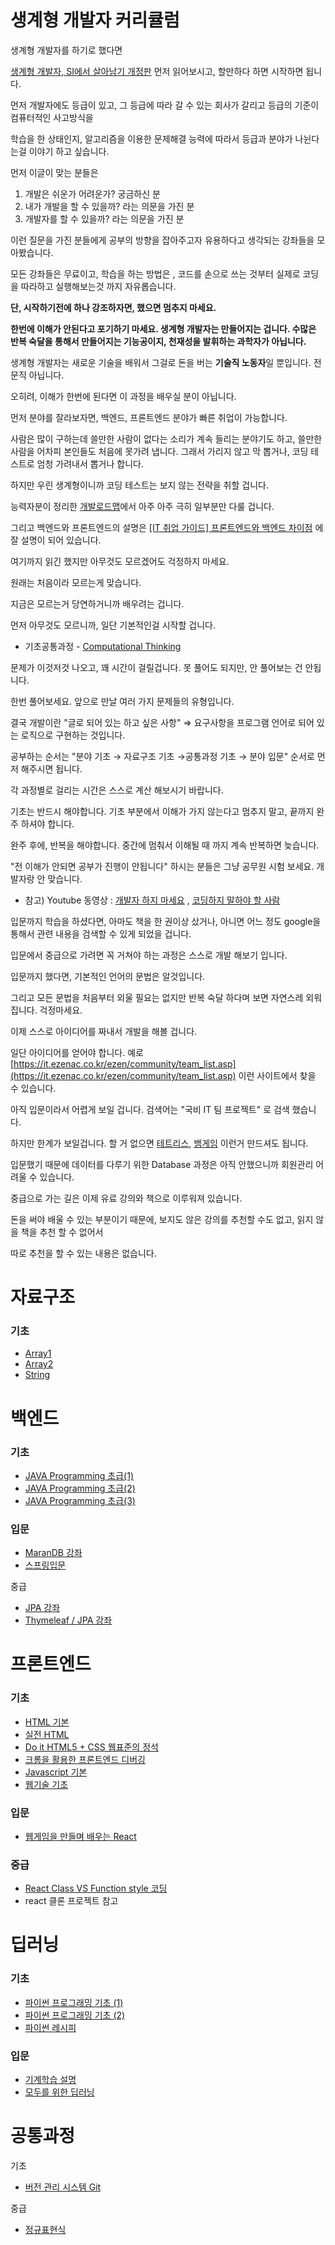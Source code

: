 # 생계형 개발자 커리큘럼

생계형 개발자를 하기로 했다면 

[생계형 개발자, SI에서 살아남기 개정판](https://wikidocs.net/book/5794) 먼저 읽어보시고, 할만하다 하면 시작하면 됩니다. 

먼저 개발자에도 등급이 있고, 그 등급에 따라 갈 수 있는 회사가 갈리고 등급의 기준이 컴퓨터적인 사고방식을 

학습을 한 상태인지, 알고리즘을 이용한 문제해결 능력에 따라서 등급과 분야가 나뉜다는걸 이야기 하고 싶습니다. 

먼저 이글이 맞는 분들은 

1. 개발은 쉬운가 어려운가? 궁금하신 분
2. 내가 개발을 할 수 있을까? 라는 의문을 가진 분
3. 개발자를 할 수 있을까? 라는 의문을 가진 분

이런 질문을 가진 분들에게 공부의 방향을 잡아주고자 유용하다고 생각되는 강좌들을 모아봤습니다. 

모든 강좌들은 무료이고, 학습을 하는 방법은 , 코드를 손으로 쓰는 것부터 실제로 코딩을 따라하고 실행해보는것 까지 자유롭습니다. 

**단, 시작하기전에 하나 강조하자면, 했으면 멈추지 마세요.** 

**한번에 이해가 안된다고 포기하기 마세요. 생계형 개발자는 만들어지는 겁니다. 수많은 반복 숙달을 통해서 만들어지는 기능공이지, 천재성을 발휘하는 과학자가 아닙니다.** 

생계형 개발자는 새로운 기술을 배워서 그걸로 돈을 버는 **기술직 노동자**일 뿐입니다. 전문직 아닙니다. 

오히려, 이해가 한번에 된다면 이 과정을 배우실 분이 아닙니다. 

먼저 분야를 잘라보자면, 백엔드, 프론트엔드 분야가 빠른 취업이 가능합니다. 

사람은 많이 구하는데 쓸만한 사람이 없다는 소리가 계속 들리는 분야기도 하고,  쓸만한 사람을 어차피 본인들도 처음에 못가려 냅니다.  그래서 가리지 않고 막 뽑거나, 코딩 테스트로 엄청 가려내서 뽑거나 합니다. 

하지만 우린 생계형이니까 코딩 테스트는 보지 않는 전략을 취할 겁니다. 

능력자분이 정리한 [개발로드맵](https://milkoon1.tistory.com/33)에서 아주 아주 극히 일부분만 다룰 겁니다. 

그리고 백엔드와 프론트엔드의 설명은 [[IT 취업 가이드] 프론트엔드와 백엔드 차이점](https://www.jobkorea.co.kr/goodjob/tip/View?News_No=18678&schCtgr=120002&Page=7) 에 잘 설명이 되어 있습니다. 

여기까지 읽긴 했지만 아무것도 모르겠어도 걱정하지 마세요. 

원래는 처음이라 모르는게 맞습니다. 

지금은 모르는거 당연하거니까 배우려는 겁니다. 

먼저 아무것도 모르니까, 일단 기본적인걸 시작할 겁니다. 

- 기초공통과정 - [Computational Thinking](https://swexpertacademy.com/main/learn/course/subjectList.do?courseId=AVuPCwCKAAPw5UW6)

문제가 이것저것 나오고, 꽤 시간이 걸릴겁니다. 못 풀어도 되지만, 안 풀어보는 건 안됩니다. 

한번 풀어보세요. 앞으로 만날 여러 가지 문제들의 유형입니다. 

결국 개발이란 "글로 되어 있는 하고 싶은 사항" ⇒ 요구사항을 프로그램 언어로 되어 있는 로직으로 구현하는 것입니다. 

공부하는 순서는 "분야 기초 → 자료구조 기초 →공통과정 기초 →  분야 입문" 순서로 먼저 해주시면 됩니다. 

각 과정별로 걸리는 시간은 스스로 계산 해보시기 바랍니다. 

기초는 반드시 해야합니다. 기초 부분에서 이해가 가지 않는다고 멈추지 말고, 끝까지 완주 하셔야 합니다. 

완주 후에, 반복을 해야합니다. 중간에 멈춰서 이해될 때 까지 계속 반복하면 늦습니다.

"전 이해가 안되면 공부가 진행이 안됩니다" 하시는 분들은 그냥 공무원 시험 보세요. 개발자랑 안 맞습니다.

- 참고) Youtube 동영상 :  [개발자 하지 마세요](https://www.youtube.com/watch?v=tEaozlHXNB8) , [코딩하지 말하야 할 사람](https://www.youtube.com/watch?v=6LZIPzemx3g&ab_channel=%EB%B2%84%ED%81%B4%EB%A6%AC%ED%81%B4%EB%9D%BC%EC%93%B0%EB%B2%84%ED%81%B4%EB%A6%AC%ED%81%B4%EB%9D%BC%EC%93%B0)

입문까지 학습을 하셨다면, 아마도 책을 한 권이상 샀거나, 아니면 어느 정도 google을 통해서 관련 내용을 검색할 수 있게 되었을 겁니다. 

입문에서 중급으로 가려면 꼭 거쳐야 하는 과정은 스스로 개발 해보기 입니다. 

입문까지 했다면, 기본적인 언어의 문법은 알것입니다. 

그리고 모든 문법을 처음부터 외울 필요는 없지만 반복 숙달 하다며 보면 자연스레 외워집니다. 걱정마세요. 

이제 스스로 아이디어를 짜내서 개발을 해볼 겁니다. 

일단 아이디어를 얻어야 합니다. 예로  [https://it.ezenac.co.kr/ezen/community/team_list.asp](https://it.ezenac.co.kr/ezen/community/team_list.asp) 이런 사이트에서 찾을 수 있습니다. 

아직 입문이라서 어렵게 보일 겁니다.  검색어는 "국비 IT 팀 프로젝트" 로 검색 했습니다. 

하지만 한계가 보일겁니다. 할 거 없으면 [테트리스](https://www.google.com/search?q=java+%ED%85%8C%ED%8A%B8%EB%A6%AC%EC%8A%A4&rlz=1C5CHFA_enKR932KR932&ei=uMClYK72KsL6-Qbzs6HABg&oq=java+%ED%85%8C%ED%8A%B8%EB%A6%AC%EC%8A%A4&gs_lcp=Cgdnd3Mtd2l6EAMyAggAMgIIADICCAAyAggAMgQIABAeOgcIABBHELADOggIABCRAhCLAzoCCC46BQguEIsDOgUIABCLAzoLCC4QiwMQqAMQpAM6DgguEIsDEKgDEJgDEJoDOgUIABCRAjoHCAAQQxCLAzoECAAQQzoGCAAQCBAeUNz3AljhmANg-pkDaAhwAngDgAHEAYgB3hCSAQQwLjE0mAEAoAEBqgEHZ3dzLXdpesgBCLgBAsABAQ&sclient=gws-wiz&ved=0ahUKEwiussn_ktfwAhVCfd4KHfNZCGgQ4dUDCBE&uact=5), [뱀게임](https://www.google.com/search?q=%EB%B1%80%EA%B2%8C%EC%9E%84+react&rlz=1C5CHFA_enKR932KR932&ei=BMGlYMHmHtLr-Qbt_r_gAQ&oq=%EB%B1%80%EA%B2%8C%EC%9E%84+react&gs_lcp=Cgdnd3Mtd2l6EAMyBQghEKABMgUIIRCgAToHCAAQRxCwAzoCCAA6BAgAEB46BggAEAUQHjoFCAAQzQI6CQghEAoQoAEQKjoHCCEQChCgAVD2F1jXJmDgJ2gDcAJ4AIABqgGIAckJkgEDMC45mAEAoAEBqgEHZ3dzLXdpesgBCMABAQ&sclient=gws-wiz&ved=0ahUKEwjB-Nujk9fwAhXSdd4KHW3_DxwQ4dUDCBE&uact=5)  이런거 만드셔도 됩니다. 

입문했기 때문에 데이터를 다루기 위한 Database 과정은 아직 안했으니까 회원관리 어려울 수 있습니다. 

중급으로 가는 길은 이제 유료 강의와 책으로 이루워져 있습니다. 

돈을 써야 배울 수 있는 부분이기 때문에, 보지도 않은 강의를 추천할 수도 없고, 읽지 않을 책을 추천 할 수 없어서 

따로 추천을 할 수 있는 내용은 없습니다. 

# **자료구조**

### 기초

- [Array1](https://swexpertacademy.com/main/learn/course/subjectDetail.do?courseId=AVuPDN86AAXw5UW6&subjectId=AV183wv6I7QCFAZN)
- [Array2](https://swexpertacademy.com/main/learn/course/subjectDetail.do?courseId=AVuPDN86AAXw5UW6&subjectId=AV1835EaI7YCFAZN)
- [String](https://swexpertacademy.com/main/learn/course/subjectDetail.do?courseId=AVuPDN86AAXw5UW6&subjectId=AV184ApaI7kCFAZN)

# 백엔드

### 기초

- [JAVA Programming 초급(1)](https://swexpertacademy.com/main/learn/course/subjectDetail.do?courseId=AVuPDAe6AATw5UW6&subjectId=AV18Zw6qIxwCFAZN)
- [JAVA Programming 초급(2)](https://swexpertacademy.com/main/learn/course/subjectDetail.do?courseId=AVuPDAe6AATw5UW6&subjectId=AV18Z806Ix8CFAZN)
- [JAVA Programming 초급(3)](https://swexpertacademy.com/main/learn/course/subjectDetail.do?courseId=AVuPDAe6AATw5UW6&subjectId=AV18aJ56IyECFAZN)

### 입문

- [MaranDB 강좌](https://www.inflearn.com/course/mysql-%EA%B0%95%EC%A2%8C#)
- [스프링입문](https://www.inflearn.com/course/%EC%8A%A4%ED%94%84%EB%A7%81-%EC%9E%85%EB%AC%B8-%EC%8A%A4%ED%94%84%EB%A7%81%EB%B6%80%ED%8A%B8#curriculum)

중급

- [JPA 강좌](https://www.youtube.com/playlist?list=PLxU-iZCqT52AlV-Y7UlwSQp8N6pMjijFX)
- [Thymeleaf / JPA 강좌](https://www.youtube.com/watch?v=FYkn9KOfkx0&list=PLPtc9qD1979DG675XufGs0-gBeb2mrona&ab_channel=%EC%BD%94%EB%94%A9%EC%9D%98%EC%8B%A0%EC%BD%94%EB%94%A9%EC%9D%98%EC%8B%A0)

# 프론트엔드

### 기초

- [HTML 기본](https://www.inflearn.com/course/html-%EA%B8%B0%EC%B4%88#)
- [실전 HTML](https://www.inflearn.com/course/html-css-%EA%B0%95%EC%A2%8C#curriculum)
- [Do it HTML5 + CSS 웹표준의 정석](https://www.inflearn.com/course/html5-css3-%EC%9B%B9-%ED%91%9C%EC%A4%80%EC%9D%98-%EC%A0%95%EC%84%9D#)
- [크롬을 활용한 프론트엔드 디버깅](https://programmers.co.kr/learn/courses/7)
- [Javascript 기본](https://programmers.co.kr/learn/courses/3)
- [웹기술 기초](https://www.inflearn.com/course/%EC%9B%B9-%EA%B8%B0%EC%88%A0-%EA%B8%B0%EC%B4%88#)

### 입문

- [웹게임을 만들며 배우는 React](https://www.inflearn.com/course/web-game-react#)

### 중급

- [React Class  VS Function style 코딩](https://www.inflearn.com/course/react-class-function-%EC%83%9D%ED%99%9C%EC%BD%94%EB%94%A9#)
- react 클론 프로젝트 참고

# 딥러닝

### 기초

- [파이썬 프로그래밍 기초 (1)](https://swexpertacademy.com/main/learn/course/subjectDetail.do?courseId=AVuPDAe6AATw5UW6&subjectId=AWT4H-1q2m8DFAVT)
- [파이썬 프로그래밍 기초 (2)](https://swexpertacademy.com/main/learn/course/subjectDetail.do?courseId=AVuPDAe6AATw5UW6&subjectId=AWT4IN2a2nIDFAVT)
- [파이썬 레시피](https://www.inflearn.com/course/%ED%8C%8C%EC%9D%B4%EC%8D%AC-%EB%A0%88%EC%8B%9C%ED%94%BC-%ED%99%9C%EC%9A%A9#)

### 입문

- [기계학습 설명](https://medium.com/@jongdae.lim/%EA%B8%B0%EA%B3%84-%ED%95%99%EC%8A%B5-machine-learning-%EC%9D%80-%EC%A6%90%EA%B2%81%EB%8B%A4-part-1-9a0297198ad8)
- [모두를 위한 딥러닝](https://www.inflearn.com/course/%EA%B8%B0%EB%B3%B8%EC%A0%81%EC%9D%B8-%EB%A8%B8%EC%8B%A0%EB%9F%AC%EB%8B%9D-%EB%94%A5%EB%9F%AC%EB%8B%9D-%EA%B0%95%EC%A2%8C#curriculum)

# 공통과정

기초

- [버전 관리 시스템 Git](https://www.inflearn.com/course/git-2#curriculum)

중급

- [정규표현식](https://programmers.co.kr/learn/courses/11)